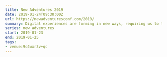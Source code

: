 ```yaml
---
title: New Adventures 2019
date: 2019-01-24T09:30:00Z
url: https://newadventuresconf.com/2019/
summary: Digital experiences are forming in new ways, requiring us to think smarter, be more efficient and collaborative. In the face of uncertainty, we must ask tough questions about labour and ethics, education and inclusivity, and rediscover ambition through weirdness and fun. Let's reconvene, recalibrate, and re-energise digital design.
series: new_adventures
start: 2019-01-23
end: 2019-01-25
tags:
- venue:9c4wxr3v+qc
---
```

